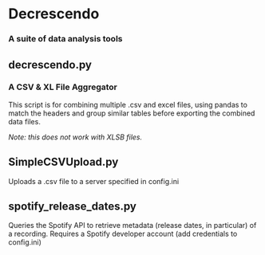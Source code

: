 # Decrescendo
### A suite of data analysis tools

## decrescendo.py
### A CSV & XL File Aggregator
This script is for combining multiple .csv and excel files, using pandas to match the headers and group similar tables before exporting the combined data files.

*Note: this does not work with XLSB files.*

## SimpleCSVUpload.py
Uploads a .csv file to a server specified in config.ini

## spotify_release_dates.py
Queries the Spotify API to retrieve metadata (release dates, in particular) of a recording. Requires a Spotify developer account (add credentials to config.ini)
